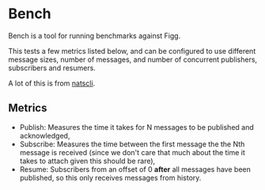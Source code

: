 # Bench
Bench is a tool for running benchmarks against Figg.

This tests a few metrics listed below, and can be configured to use different
message sizes, number of messages, and number of concurrent publishers,
subscribers and resumers.

A lot of this is from [natscli](https://github.com/nats-io/natscli).

## Metrics
* Publish: Measures the time it takes for N messages to be published and
acknowledged,
* Subscribe: Measures the time between the first message the the Nth message
is received (since we don't care that much about the time it takes to attach
given this should be rare),
* Resume: Subscribers from an offset of 0 **after** all messages have been
published, so this only receives messages from history.

